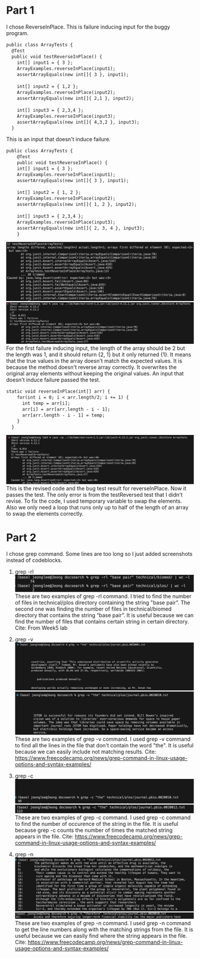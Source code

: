 # Part 1
I chose ReverseInPlace.
This is failure inducing input for the buggy program.

```
public class ArrayTests {
  @Test 
  public void testReverseInPlace() {
    int[] input1 = { 3 };
    ArrayExamples.reverseInPlace(input1);
    assertArrayEquals(new int[]{ 3 }, input1);

    int[] input2 = { 1,2 };
    ArrayExamples.reverseInPlace(input2);
    assertArrayEquals(new int[]{ 2,1 }, input2);

    int[] input3 = { 2,3,4 };
    ArrayExamples.reverseInPlace(input3);
    assertArrayEquals(new int[]{ 4,3,2 }, input3);
  }
```

This is an input that doesn't induce failure.

```
public class ArrayTests {
	@Test 
	public void testReverseInPlace() {
    int[] input1 = { 3 };
    ArrayExamples.reverseInPlace(input1);
    assertArrayEquals(new int[]{ 3 }, input1);

    int[] input2 = { 1, 2 };
    ArrayExamples.reverseInPlace(input2);
    assertArrayEquals(new int[]{ 1, 2 }, input2);

    int[] input3 = { 2,3,4 };
    ArrayExamples.reverseInPlace(input3);
    assertArrayEquals(new int[]{ 2, 3, 4 }, input3);
	}
```

![Image](lab3_1.png)
![Image](lab3_1_2.png)
For the first failure inducing input, the length of the array should be 2 but the length was 1, and it should return {2, 1} but it only returned {1}. It means that the true values in the array doesn't match the expected values. It is because the method doesn't reverse array correctly. It overwrites the original array elements without keeping the original values.
An input that doesn't induce failure passed the test.

```
static void reverseInPlace(int[] arr) {
    for(int i = 0; i < arr.length/2; i += 1) {
      int temp = arr[i];
      arr[i] = arr[arr.length - i - 1];
      arr[arr.length - i - 1] = temp;
    }
  }
```
![Image](lab3_1_3.png)
This is the revised code and the bug test result for reverseInPlace. Now it passes the test. The only error is from the testReversed test that I didn't revise. To fix the code, I used temporary variable to swap the elements. Also we only need a loop that runs only up to half of the length of an array to swap the elements correctly.

# Part 2
I chose grep command. Some lines are too long so I just added screenshots instead of codeblocks.
1. grep -rl
![Image](lab3_2_1.png)
These are two examples of grep -rl command. I tried to find the number of files in technical/plos directory containing the string "base pair”. The second one was finding the number of files in technical/biomed directory that contains the string “base pair”. It is useful because we can find the number of files that contains certain string in certain directory.
Cite: From Week5 lab


2. grep -v
![Image](lab3_2_2_1.png)
![Image](lab3_2_2_2.png)
These are two examples of grep -v command. I used grep -v command to find all the lines in the file that don't contain the word "the". It is useful because we can easily include not matching results.
Cite: https://www.freecodecamp.org/news/grep-command-in-linux-usage-options-and-syntax-examples/

   
3. grep -c
![Image](lab3_2_3_1.png)
![Image](lab3_2_3_2.png)
These are two examples of grep -c command. I used grep -c command to find the number of occurence of the string in the file. It is useful because grep -c counts the number of times the matched string appears in the file.
Cite: https://www.freecodecamp.org/news/grep-command-in-linux-usage-options-and-syntax-examples/

   
4. grep -n
![Image](lab3_2_4_1.png)
![Image](lab3_2_4_2.png)
These are two examples of grep -n command. I used grep -n command to get the line numbers along with the matching strings from the file. It is useful because we can easily find where the string appears in the file.
Cite: https://www.freecodecamp.org/news/grep-command-in-linux-usage-options-and-syntax-examples/



